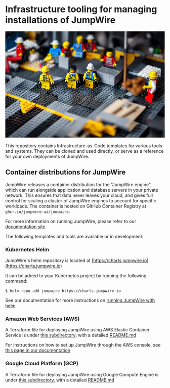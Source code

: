 # Infrastructure tooling for managing installations of JumpWire

![Lego builders building legos](infrastructure-tools.png)

This repository contains Infrastructure-as-Code templates for various tools and systems. They can be cloned and used directly, or serve as a reference for your own deployments of JumpWire.

## Container distributions for JumpWire

JumpWire releases a container distribution for the "JumpWire engine", which can run alongside application and database servers in your private network. This ensures that data never leaves your cloud, and gives full control for scaling a cluster of JumpWire engines to account for specific workloads. The container is hosted on GitHub Container Registry at `ghcr.io/jumpwire-ai/jumpwire`.

For more information on running JumpWire, please refer to our [documentation site](https://docs.jumpwire.io/deployment).

The following templates and tools are available or in development:

### Kubernetes Helm

JumpWire's helm repository is located at [https://charts.jumpwire.io](https://charts.jumpwire.io)

It can be added to your Kubernetes project by running the following command:

```shell
$ helm repo add jumpwire https://charts.jumpwire.io
```

See our documentation for more instructions on [running JumpWire with helm](https://docs.jumpwire.io/self-hosting-with-helm)

### Amazon Web Services (AWS)

A Terraform file for deploying JumpWire using AWS Elastic Container Service is under [this subdirectory](terraform/aws/ecs), with a detailed [README.md](terraform/aws/ecs/README.md)

For instructions on how to set up JumpWire through the AWS console, see [this page in our documentation](https://docs.jumpwire.io/self-hosting-with-aws-ecs)

### Google Cloud Platform (GCP)

A Terraform file for deploying JumpWire using Google Compute Engine is under [this subdirectory](terraform/gcp/gce), with a detailed [README.md](terraform/gcp/gce/README.md)

